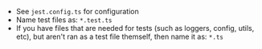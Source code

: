 - See `jest.config.ts` for configuration
- Name test files as: `*.test.ts`
- If you have files that are needed for tests (such as loggers, config, utils, etc), but aren't ran as a test file themself, then name it as: `*.ts`